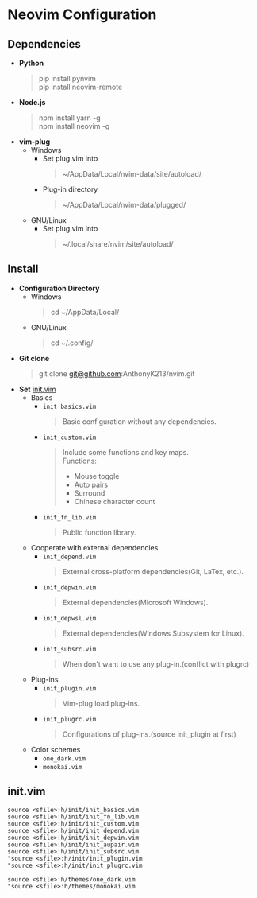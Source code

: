 # Neovim Configuration

## Dependencies
* **Python**
  > pip install pynvim  
  > pip install neovim-remote
* **Node.js**
  > npm install yarn -g  
  > npm install neovim -g
* **vim-plug**
  - Windows
    - Set plug.vim into
      > ~/AppData/Local/nvim-data/site/autoload/
    - Plug-in directory
      > ~/AppData/Local/nvim-data/plugged/
  - GNU/Linux
    - Set plug.vim into
      > ~/.local/share/nvim/site/autoload/

## Install
* **Configuration Directory**
  - Windows
    > cd ~/AppData/Local/
  - GNU/Linux
    > cd ~/.config/
* **Git clone**
  > git clone git@github.com:AnthonyK213/nvim.git
* **Set** [init.vim](#init.vim)
  - Basics
    - `init_basics.vim`
      > Basic configuration without any dependencies.
    - `init_custom.vim`
      > Include some functions and key maps.  
      > Functions:
      > - Mouse toggle
      > - Auto pairs
      > - Surround
      > - Chinese character count
    - `init_fn_lib.vim`
      > Public function library.
  - Cooperate with external dependencies
    - `init_depend.vim`
      > External cross-platform dependencies(Git, LaTex, etc.).
    - `init_depwin.vim`
      > External dependencies(Microsoft Windows).
    - `init_depwsl.vim`
      > External dependencies(Windows Subsystem for Linux).
    - `init_subsrc.vim`
      > When don't want to use any plug-in.(conflict with plugrc)
  - Plug-ins
    - `init_plugin.vim`
      > Vim-plug load plug-ins.
    - `init_plugrc.vim`
      > Configurations of plug-ins.(source init_plugin at first)
  - Color schemes
    - `one_dark.vim`
    - `monokai.vim`

## init.vim
``` vim
source <sfile>:h/init/init_basics.vim
source <sfile>:h/init/init_fn_lib.vim
source <sfile>:h/init/init_custom.vim
source <sfile>:h/init/init_depend.vim
source <sfile>:h/init/init_depwin.vim
source <sfile>:h/init/init_aupair.vim
source <sfile>:h/init/init_subsrc.vim
"source <sfile>:h/init/init_plugin.vim
"source <sfile>:h/init/init_plugrc.vim

source <sfile>:h/themes/one_dark.vim
"source <sfile>:h/themes/monokai.vim
```
